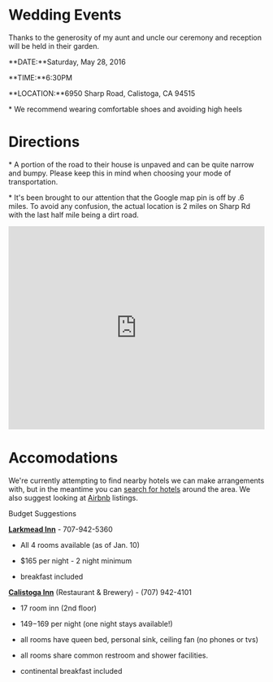 
# Wedding Events

Thanks to the generosity of my aunt and uncle our ceremony and reception will be held in their garden.

<p class="aligned"><span>**DATE:**</span><span>Saturday, May 28, 2016</span></p>

<p class="aligned"><span>**TIME:**</span><span>6:30PM</span></p>

<p class="aligned"><span>**LOCATION:**</span><span>6950 Sharp Road, Calistoga, CA 94515</span></p>

&#42; We recommend wearing comfortable shoes and avoiding high heels



# Directions

&#42; A portion of the road to their house is unpaved and can be quite narrow and bumpy. Please keep this in mind when choosing your mode of transportation.

&#42; It's been brought to our attention that the Google map pin is off by .6 miles. To avoid any confusion, the actual location is 2 miles on Sharp Rd with the last half mile being a dirt road.

<iframe src="https://www.google.com/maps/embed?pb=!1m18!1m12!1m3!1d3120.1607293829993!2d-122.61209278392333!3d38.553110479625154!2m3!1f0!2f0!3f0!3m2!1i1024!2i768!4f13.1!3m3!1m2!1s0x808443f3c84c1adb%3A0x32b15c147cc7a75b!2s6950+Sharp+Rd%2C+Calistoga%2C+CA+94515!5e0!3m2!1sen!2sus!4v1449639754111" width="100%" height="400" frameborder="0" style="border:0" allowfullscreen></iframe>

# Accomodations

We're currently attempting to find nearby hotels we can make arrangements with, but in the meantime you can [search for hotels](https://www.hipmunk.com/hotels#w=Calistoga,+CA;i=2016-05-27;o=2016-05-29) around the area. We also suggest looking at [Airbnb](https://www.airbnb.com/s/Calistoga--CA) listings.

Budget Suggestions

**[Larkmead Inn](http://larkmeadinn.com/)** - 707-942-5360

* All 4 rooms available (as of Jan. 10)

* $165 per night - 2 night minimum

* breakfast included

**[Calistoga Inn](http://calistogainn.com/)** (Restaurant & Brewery) - (707) 942-4101

* 17 room inn (2nd floor)

* $149-$169 per night (one night stays available!)

* all rooms have queen bed, personal sink, ceiling fan (no phones or tvs)

* all rooms share common restroom and shower facilities. 

* continental breakfast included



